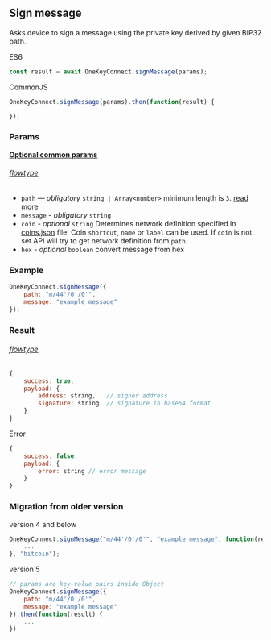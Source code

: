 ## Sign message

Asks device to sign a message using the private key derived by given BIP32 path.

ES6
```javascript
const result = await OneKeyConnect.signMessage(params);
```

CommonJS
```javascript
OneKeyConnect.signMessage(params).then(function(result) {

});
```

### Params 
[****Optional common params****](./commonParams)
###### [flowtype](../../src/js/types/params.js#L131-L135)
* `path` — *obligatory* `string | Array<number>` minimum length is `3`. [read more](./path)
* `message` - *obligatory* `string`
* `coin` - *optional* `string` Determines network definition specified in [coins.json](../../src/data/coins.json) file. Coin `shortcut`, `name` or `label` can be used. If `coin` is not set API will try to get network definition from `path`.
* `hex` - *optional* `boolean` convert message from hex

### Example
```javascript
OneKeyConnect.signMessage({
    path: "m/44'/0'/0'",
    message: "example message"
});
```

### Result
###### [flowtype](../../src/js/types/response.js#L113-L116)
```javascript
{
    success: true,
    payload: {
        address: string,   // signer address
        signature: string, // signature in base64 format
    }
}
```
Error
```javascript
{
    success: false,
    payload: {
        error: string // error message
    }
}
```

### Migration from older version

version 4 and below
```javascript
OneKeyConnect.signMessage("m/44'/0'/0'", "example message", function(result) {
    ...
}, "bitcoin");
```
version 5
```javascript
// params are key-value pairs inside Object
OneKeyConnect.signMessage({ 
    path: "m/44'/0'/0'",
    message: "example message"
}).then(function(result) {
    ...
})
```
